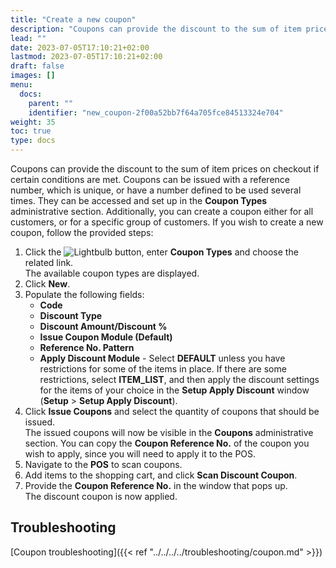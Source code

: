 ```yaml
---
title: "Create a new coupon"
description: "Coupons can provide the discount to the sum of item prices on checkout if certain conditions are met. Coupons can be issued with a reference number, which is unique, or have a number defined to be used several times. They can be accessed and set up in the **Coupon Types** administrative section."
lead: ""
date: 2023-07-05T17:10:21+02:00
lastmod: 2023-07-05T17:10:21+02:00
draft: false
images: []
menu:
  docs:
    parent: ""
    identifier: "new_coupon-2f00a52bb7f64a705fce84513324e704"
weight: 35
toc: true
type: docs
---
```


Coupons can provide the discount to the sum of item prices on checkout if certain conditions are met. Coupons can be issued with a reference number, which is unique, or have a number defined to be used several times. They can be accessed and set up in the **Coupon Types** administrative section. Additionally, you can create a coupon either for all customers, or for a specific group of customers. If you wish to create a new coupon, follow the provided steps:

1. Click the ![Lightbulb](Lightbulb_icon.PNG) button, enter **Coupon Types** and choose the related link.         
   The available coupon types are displayed.
2. Click **New**.
3. Populate the following fields:
    - **Code**
    - **Discount Type**
    - **Discount Amount/Discount %**
    - **Issue Coupon Module (Default)**
    - **Reference No. Pattern**
    - **Apply Discount Module** - Select **DEFAULT** unless you have restrictions for some of the items in place. If there are some restrictions, select **ITEM_LIST**, and then apply the discount settings for the items of your choice in the **Setup Apply Discount** window (**Setup** > **Setup Apply Discount**).
4. Click **Issue Coupons** and select the quantity of coupons that should be issued.     
   The issued coupons will now be visible in the **Coupons** administrative section. You can copy the **Coupon Reference No.** of the coupon you wish to apply, since you will need to apply it to the POS.    
5. Navigate to the **POS** to scan coupons.
6. Add items to the shopping cart, and click **Scan Discount Coupon**.
7. Provide the **Coupon Reference No.** in the window that pops up.     
   The discount coupon is now applied. 

## Troubleshooting 

[Coupon troubleshooting]({{< ref "../../../../troubleshooting/coupon.md" >}})